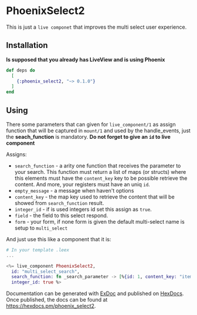 # PhoenixSelect2

This is just a `live componet` that improves the multi select user experience. 
## Installation

**Is supposed that you already has LiveView and is using Phoenix**
```elixir
def deps do
  [
    {:phoenix_select2, "~> 0.1.0"}
  ]
end
```

## Using

There some parameters that can given for `live_component/1` as assign function that will
be captured in `mount/1` and used by the handle_events, just the **seach_function** is mandatory.
**Do not forget to give an `id` to live component** 

Assigns:
  * `search_function` - a arity one function that receives the parameter to your search. This function must return a list
  of maps (or structs) where this elements must have the `content_key` key to be possible retrieve the content. And more, your registers must have an uniq `id`.
  * `empty_message` - a message when haven't options
  * `content_key` - the map key used to retrieve the content that will be showed from `search_function` result.
  * `integer_id` - if is used integers id set this assign as `true`.
  * `field` - the field to this select respond. 
  * `form` - your form, if none form is given the default multi-select name is setup to `multi_select` 


And just use this like a component that it is:

```elixir
# In your template .leex
...

<%= live_component PhoenixSelect2, 
  id: "multi_select_search", 
  search_function: fn _search_parameter -> [%{id: 1, content_key: "item"}] end 
  integer_id: true %>
```

Documentation can be generated with [ExDoc](https://github.com/elixir-lang/ex_doc)
and published on [HexDocs](https://hexdocs.pm). Once published, the docs can
be found at <https://hexdocs.pm/phoenix_select2>.

